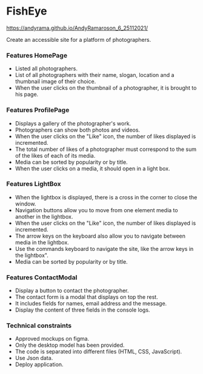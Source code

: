 # FishEye

https://andyrama.github.io/AndyRamaroson_6_25112021/

Create an accessible site for a platform of photographers.

<h3>Features HomePage</h3>
<ul>
  <li>Listed all photographers.</li>
  <li>List of all photographers with their name, slogan, location and a thumbnail image of their choice.</li>
  <li>When the user clicks on the thumbnail of a photographer, it is brought to his page.</li>
</ul>

<h3>Features ProfilePage</h3>
<ul>
  <li>Displays a gallery of the photographer's work.</li>
  <li>Photographers can show both photos and videos.</li>
  <li>When the user clicks on the "Like" icon, the number of likes displayed is incremented.</li>
  <li>The total number of likes of a photographer must correspond to the sum of the likes of each of its media.</li>
  <li>Media can be sorted by popularity or by title.</li>
  <li>When the user clicks on a media, it should open in a light box.</li>
</ul>

<h3>Features LightBox</h3>
<ul>
  <li>When the lightbox is displayed, there is a cross in the corner to close the window.</li>
  <li>Navigation buttons allow you to move from one element media to another in the lightbox.</li>
  <li>When the user clicks on the "Like" icon, the number of likes displayed is incremented.</li>
  <li>The arrow keys on the keyboard also allow you to navigate between media in the lightbox.</li>
  <li>Use the commands keyboard to navigate the site, like the arrow keys in the lightbox".</li>
  <li>Media can be sorted by popularity or by title.</li>
</ul>

<h3>Features ContactModal</h3>
<ul>
  <li>Display a button to contact the photographer.</li>
  <li>The contact form is a modal that displays on top the rest.</li>
  <li>It includes fields for names, email address and the message.</li>
  <li>Display the content of three fields in the console logs.</li>
</ul>

<h3>Technical constraints</h3>
<ul>
  <li>Approved mockups on figma.</li>
  <li>Only the desktop model has been provided.</li>
  <li>The code is separated into different files (HTML, CSS, JavaScript).</li>
  <li>Use Json data.</li>
  <li>Deploy application.</li>
</ul>
